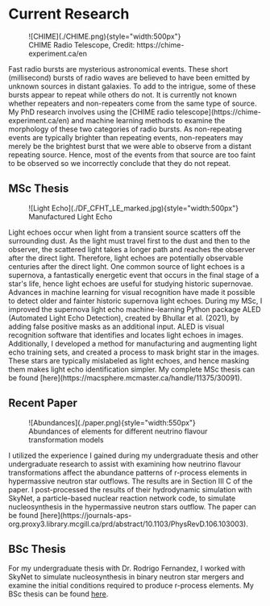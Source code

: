 # Current Research 
<figure markdown>
  ![CHIME](./CHIME.png){style="width:500px"}
  <figcaption> CHIME Radio Telescope, Credit: https://chime-experiment.ca/en </figcaption>
</figure>
Fast radio bursts are mysterious astronomical events. These short (millisecond) bursts of radio waves are believed to have been emitted by unknown sources in distant galaxies. To add to the intrigue, some of these bursts appear to repeat while others do not. It is currently not known whether repeaters and non-repeaters come from the same type of source. My PhD research involves using the [CHIME radio telescope](https://chime-experiment.ca/en) and machine learning methods to examine the morphology of these two categories of radio bursts. As non-repeating events are typically brighter than repeating events, non-repeaters may merely be the brightest burst that we were able to observe from a distant repeating source. Hence, most of the events from that source are too faint to be observed so we incorrectly conclude that they do not repeat.

## MSc Thesis
<figure markdown>
  ![Light Echo](./DF_CFHT_LE_marked.jpg){style="width:500px"}
  <figcaption> Manufactured Light Echo
</figure>
Light echoes occur when light from a transient source scatters off the surrounding dust. As the light must travel first to the dust and then to the observer, the scattered light takes a longer path and reaches the observer after the direct light. Therefore, light echoes are potentially observable centuries after the direct light. One common source of light echoes is a supernova, a fantastically energetic event that occurs in the final stage of a star's life, hence light echoes are useful for studying historic supernovae. Advances in machine learning for visual recognition have made it possible to detect older and fainter historic supernova light echoes. During my MSc, I improved the supernova light echo machine-learning Python package ALED (Automated Light Echo Detection), created by Bhullar et al. (2021), by adding false positive masks as an additional input.  ALED is visual recognition software that identifies and locates light echoes in images. Additionally, I developed a method for manufacturing and augmenting light echo training sets, and created a process to mask bright star in the images. These stars are typically mislabeled as light echoes, and hence masking them makes light echo identification simpler. My complete MSc thesis can be found [here](https://macsphere.mcmaster.ca/handle/11375/30091).

## Recent Paper
<figure markdown>
  ![Abundances](./paper.png){style="width:550px"}
  <figcaption> Abundances of elements for different neutrino flavour transformation models
</figure>
I utilized the experience I gained during my undergraduate thesis and other undergraduate research to assist with examining how neutrino flavour transformations affect the abundance patterns of r-process elements in hypermassive neutron star outflows. The results are in Section III C of the paper. I post-processed the results of their hydrodynamic simulation with SkyNet, a particle-based nuclear reaction network code, to simulate nucleosynthesis in the hypermassive neutron stars outflow. The paper can be found [here](https://journals-aps-org.proxy3.library.mcgill.ca/prd/abstract/10.1103/PhysRevD.106.103003).

## BSc Thesis
 For my undergraduate thesis with Dr. Rodrigo Fernandez, I worked with SkyNet to simulate nucleosynthesis in binary neutron star mergers and examine the initial conditions required to produce r-process elements. My BSc thesis can be found [here](./Undergraduate_thesis.pdf).